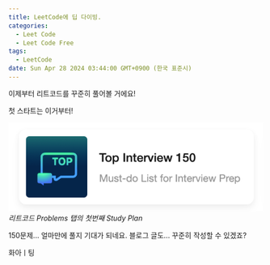 ```yaml
---
title: LeetCode에 딥 다이빙.
categories:
  - Leet Code
  - Leet Code Free
tags:
  - LeetCode
date: Sun Apr 28 2024 03:44:00 GMT+0900 (한국 표준시)
---
```


이제부터 리트코드를 꾸준히 풀어볼 거에요!

첫 스타트는 이거부터!

![image](/assets/img/2024-04-27-leetcode-start/Pasted-image-20240427202703.png)
_리트코드 Problems 탭의 첫번째 Study Plan_

150문제... 얼마만에 풀지 기대가 되네요.
블로그 글도... 꾸준히 작성할 수 있겠죠?

화아ㅣ팅